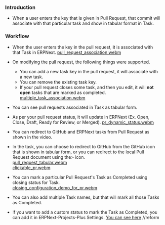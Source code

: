 ### Introduction
- When a user enters the key that is given in Pull Request, that commit will associate with that particular task and show in tabular format in Task.

### Workflow
- When the user enters the key in the pull request, it is associated with that Task in ERPNext.
[pull_request_association.webm](https://github.com/Improwised/ERPNext-projects-plus/assets/124968745/e1554ddf-67f5-49d8-bcac-26592f23f148)

- On modifying the pull request, the following things were supported.
    - You can add a new task key in the pull request, it will associate with a new task.
    - You can remove the existing task key.
    - If your pull request closes some task, and then you edit, it will **not open** tasks that are marked as completed.
[multiple_task_association.webm](https://github.com/Improwised/ERPNext-projects-plus/assets/124968745/13fd3596-25c5-4783-9a1b-5977ab7e5cbe)

- You can see pull requests associated in Task as tabular form.
- As per your pull request status, it will update in ERPNext (Ex. Open, Close, Draft, Ready for Review, or Merged).
  [pr_dynamic_status.webm](https://github.com/Improwised/ERPNext-projects-plus/assets/124968745/b7bb3d65-c275-44ad-b39e-c2dab8c6ed22)

- You can redirect to GitHub and ERPNext tasks from Pull Request as shown in the video.
- In the task, you can choose to redirect to GitHub from the GitHub icon that is shown in tabular form, or you can redirect to the local Pull Request document using the> icon.<br/>
[pull_request_tabular.webm](https://github.com/Improwised/ERPNext-projects-plus/assets/124968745/75ee933a-c234-43f6-b973-d5c479ed3991) <br/>
[clickable_pr.webm](https://github.com/Improwised/ERPNext-projects-plus/assets/124968745/36ce174b-a1fd-499d-82da-fc11db264bce)

- You can mark a particular Pull Request's Task as Completed using closing status for Task.<br/>
[closing_configuration_demo_for_pr.webm](https://github.com/Improwised/ERPNext-projects-plus/assets/124968745/cdd8c88e-ded0-4a03-9097-c93610f6e217)

- You can also add multiple Task names, but that will mark all those Tasks as Completed.
- If you want to add a custom status to mark the Task as Completed, you can add it in ERPNext-Projects-Plus Settings. [You can see here](https://github.com/Improwised/ERPNext-projects-plus/blob/develop/docs/Custom%20Task%20Closing%20Configurations/README.md) //reform
